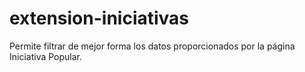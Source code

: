 # extension-iniciativas
Permite filtrar de mejor forma los datos proporcionados por la página Iniciativa Popular.
